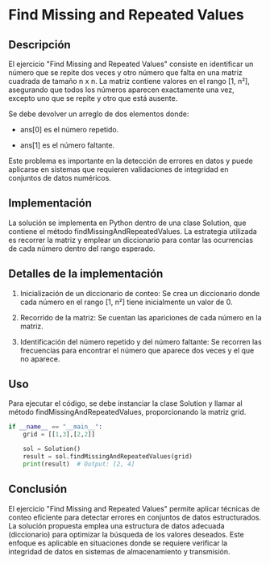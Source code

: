 # Find Missing and Repeated Values

## Descripción

El ejercicio "Find Missing and Repeated Values" consiste en identificar un número que se repite dos veces y otro número que falta en una matriz cuadrada de tamaño n x n. La matriz contiene valores en el rango [1, n²], asegurando que todos los números aparecen exactamente una vez, excepto uno que se repite y otro que está ausente.

Se debe devolver un arreglo de dos elementos donde:

* ans[0] es el número repetido.

* ans[1] es el número faltante.

Este problema es importante en la detección de errores en datos y puede aplicarse en sistemas que requieren validaciones de integridad en conjuntos de datos numéricos.

## Implementación

La solución se implementa en Python dentro de una clase Solution, que contiene el método findMissingAndRepeatedValues. La estrategia utilizada es recorrer la matriz y emplear un diccionario para contar las ocurrencias de cada número dentro del rango esperado.

## Detalles de la implementación

1. Inicialización de un diccionario de conteo: Se crea un diccionario donde cada número en el rango [1, n²] tiene inicialmente un valor de 0.

2. Recorrido de la matriz: Se cuentan las apariciones de cada número en la matriz.

3. Identificación del número repetido y del número faltante: Se recorren las frecuencias para encontrar el número que aparece dos veces y el que no aparece.

## Uso

Para ejecutar el código, se debe instanciar la clase Solution y llamar al método findMissingAndRepeatedValues, proporcionando la matriz grid.

```python
if __name__ == "__main__":
    grid = [[1,3],[2,2]]

    sol = Solution()
    result = sol.findMissingAndRepeatedValues(grid)
    print(result)  # Output: [2, 4]
```

## Conclusión

El ejercicio "Find Missing and Repeated Values" permite aplicar técnicas de conteo eficiente para detectar errores en conjuntos de datos estructurados. La solución propuesta emplea una estructura de datos adecuada (diccionario) para optimizar la búsqueda de los valores deseados. Este enfoque es aplicable en situaciones donde se requiere verificar la integridad de datos en sistemas de almacenamiento y transmisión.
